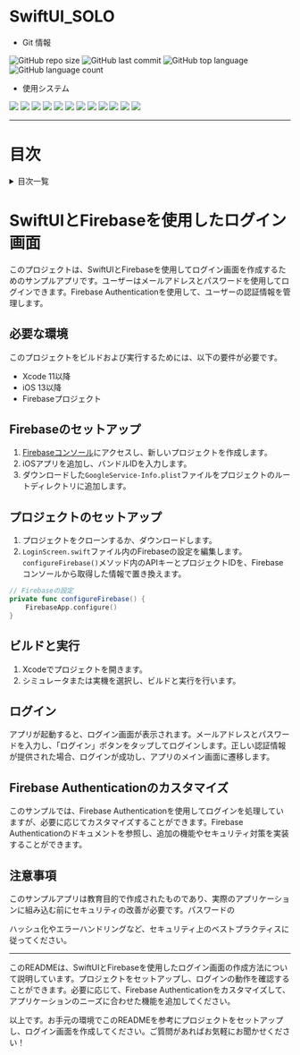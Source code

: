 # SwiftUI_SOLO

- Git 情報

![GitHub repo size](https://img.shields.io/github/repo-size/Vermouth117/SwiftUI_SOLO)
![GitHub last commit](https://img.shields.io/github/last-commit/Vermouth117/SwiftUI_SOLO)
![GitHub top language](https://img.shields.io/github/languages/top/Vermouth117/SwiftUI_SOLO)
![GitHub language count](https://img.shields.io/github/languages/count/Vermouth117/SwiftUI_SOLO)

- 使用システム

<div>
<img src="https://img.shields.io/badge/-Git-F05032.svg?logo=git&style=plastic">
<img src="https://img.shields.io/badge/-Javascript-F7DF1E.svg?logo=javascript&style=plastic">
<img src="https://img.shields.io/badge/-Typescript-007ACC.svg?logo=typescript&style=plastic">
<img src="https://img.shields.io/badge/-Css3-1572B6.svg?logo=css3&style=plastic">
<img src="https://img.shields.io/badge/-Html5-E34F26.svg?logo=html5&style=plastic">
<img src="https://img.shields.io/badge/-Postgresql-336791.svg?logo=postgresql&style=plastic">
<img src="https://img.shields.io/badge/-Postman-FF6C37.svg?logo=postman&style=plastic">
<img src="https://img.shields.io/badge/-React-61DAFB.svg?logo=react&style=plastic">
<img src="https://img.shields.io/badge/-Slack-4A154B.svg?logo=slack&style=plastic">
<img src="https://img.shields.io/badge/-Node.js-339933.svg?logo=node.js&style=plastic">
<img src="https://img.shields.io/badge/-Nodemon-76D04B.svg?logo=nodemon&style=plastic">
<img src="https://img.shields.io/badge/-Npm-CB3837.svg?logo=npm&style=plastic">
</div>

<hr>

# 目次

<details>

<summary>目次一覧</summary>

<!-- START doctoc generated TOC please keep comment here to allow auto update -->
<!-- DON'T EDIT THIS SECTION, INSTEAD RE-RUN doctoc TO UPDATE -->

- [🥘 システム概要](#-%E3%82%B7%E3%82%B9%E3%83%86%E3%83%A0%E6%A6%82%E8%A6%81)
  - [🥘 背景](#-%E8%83%8C%E6%99%AF)
  - [🥘 使用 URL（デプロイ先）](#-%E4%BD%BF%E7%94%A8-url%E3%83%87%E3%83%97%E3%83%AD%E3%82%A4%E5%85%88)
- [🥘 機能](#-%E6%A9%9F%E8%83%BD)
- [🥘 アーキテクチャー](#-%E3%82%A2%E3%83%BC%E3%82%AD%E3%83%86%E3%82%AF%E3%83%81%E3%83%A3%E3%83%BC)
- [🥘 プログラム構成](#-%E3%83%97%E3%83%AD%E3%82%B0%E3%83%A9%E3%83%A0%E6%A7%8B%E6%88%90)
- [🥘 スキーマ](#-%E3%82%B9%E3%82%AD%E3%83%BC%E3%83%9E)
- [🥘 使用環境](#-%E4%BD%BF%E7%94%A8%E7%92%B0%E5%A2%83)
- [🥘 必要要件](#-%E5%BF%85%E8%A6%81%E8%A6%81%E4%BB%B6)
- [🥘 使い方](#-%E4%BD%BF%E3%81%84%E6%96%B9)
- [🥘 インストール](#-%E3%82%A4%E3%83%B3%E3%82%B9%E3%83%88%E3%83%BC%E3%83%AB)
- [🥘 テスト](#-%E3%83%86%E3%82%B9%E3%83%88)
- [🥘 デプロイ](#-%E3%83%87%E3%83%97%E3%83%AD%E3%82%A4)
- [🥘 その他](#-%E3%81%9D%E3%81%AE%E4%BB%96)
- [🥘 作者](#-%E4%BD%9C%E8%80%85)
- [🥘 今後の計画](#-%E4%BB%8A%E5%BE%8C%E3%81%AE%E8%A8%88%E7%94%BB)

<!-- END doctoc generated TOC please keep comment here to allow auto update -->

</details>
  
# SwiftUIとFirebaseを使用したログイン画面

このプロジェクトは、SwiftUIとFirebaseを使用してログイン画面を作成するためのサンプルアプリです。ユーザーはメールアドレスとパスワードを使用してログインできます。Firebase Authenticationを使用して、ユーザーの認証情報を管理します。

## 必要な環境

このプロジェクトをビルドおよび実行するためには、以下の要件が必要です。

- Xcode 11以降
- iOS 13以降
- Firebaseプロジェクト

## Firebaseのセットアップ

1. [Firebaseコンソール](https://console.firebase.google.com/)にアクセスし、新しいプロジェクトを作成します。
2. iOSアプリを追加し、バンドルIDを入力します。
3. ダウンロードした`GoogleService-Info.plist`ファイルをプロジェクトのルートディレクトリに追加します。

## プロジェクトのセットアップ

1. プロジェクトをクローンするか、ダウンロードします。
2. `LoginScreen.swift`ファイル内のFirebaseの設定を編集します。`configureFirebase()`メソッド内のAPIキーとプロジェクトIDを、Firebaseコンソールから取得した情報で置き換えます。

```swift
// Firebaseの設定
private func configureFirebase() {
    FirebaseApp.configure()
}
```

## ビルドと実行

1. Xcodeでプロジェクトを開きます。
2. シミュレータまたは実機を選択し、ビルドと実行を行います。

## ログイン

アプリが起動すると、ログイン画面が表示されます。メールアドレスとパスワードを入力し、「ログイン」ボタンをタップしてログインします。正しい認証情報が提供された場合、ログインが成功し、アプリのメイン画面に遷移します。

## Firebase Authenticationのカスタマイズ

このサンプルでは、Firebase Authenticationを使用してログインを処理していますが、必要に応じてカスタマイズすることができます。Firebase Authenticationのドキュメントを参照し、追加の機能やセキュリティ対策を実装することができます。

## 注意事項

このサンプルアプリは教育目的で作成されたものであり、実際のアプリケーションに組み込む前にセキュリティの改善が必要です。パスワードの

ハッシュ化やエラーハンドリングなど、セキュリティ上のベストプラクティスに従ってください。

---

このREADMEは、SwiftUIとFirebaseを使用したログイン画面の作成方法について説明しています。プロジェクトをセットアップし、ログインの動作を確認することができます。必要に応じて、Firebase Authenticationをカスタマイズして、アプリケーションのニーズに合わせた機能を追加してください。

以上です。お手元の環境でこのREADMEを参考にプロジェクトをセットアップし、ログイン画面を作成してください。ご質問があればお気軽にお聞かせください！

